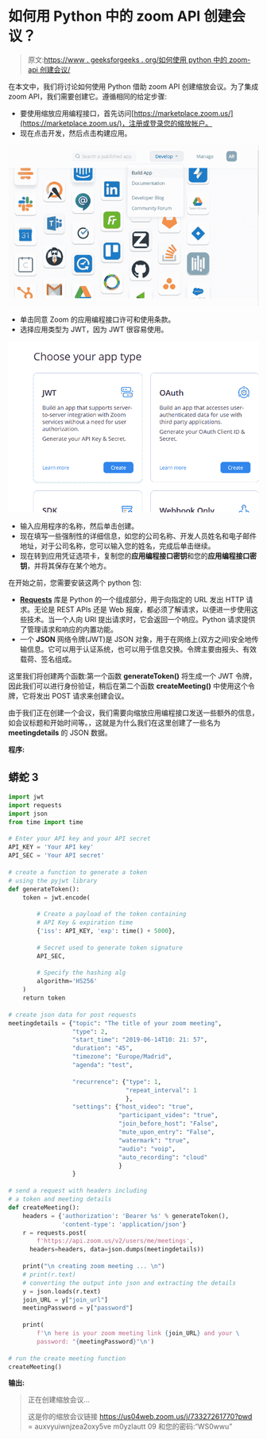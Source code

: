 # 如何用 Python 中的 zoom API 创建会议？

> 原文:[https://www . geeksforgeeks . org/如何使用 python 中的 zoom-api 创建会议/](https://www.geeksforgeeks.org/how-to-create-a-meeting-with-zoom-api-in-python/)

在本文中，我们将讨论如何使用 Python 借助 zoom API 创建缩放会议。为了集成 zoom API，我们需要创建它。遵循相同的给定步骤:

*   要使用缩放应用编程接口，首先访问[https://marketplace.zoom.us/](https://marketplace.zoom.us/)，注册或登录您的缩放帐户。
*   现在点击开发，然后点击构建应用。

![click Develop and then click on build app to create zoom app](img/448cb8fbcd45ca979bb2bf4dbbd48b81.png)

*   单击同意 Zoom 的应用编程接口许可和使用条款。
*   选择应用类型为 JWT，因为 JWT 很容易使用。

![](img/477c1b5da23ad124fcb19963b5b3a0da.png)

*   输入应用程序的名称，然后单击创建。
*   现在填写一些强制性的详细信息，如您的公司名称、开发人员姓名和电子邮件地址，对于公司名称，您可以输入您的姓名，完成后单击继续。
*   现在转到应用凭证选项卡，复制您的**应用编程接口密钥**和您的**应用编程接口密钥**，并将其保存在某个地方。

在开始之前，您需要安装这两个 python 包:

*   [**Requests**](https://www.geeksforgeeks.org/python-requests-tutorial/) 库是 Python 的一个组成部分，用于向指定的 URL 发出 HTTP 请求。无论是 REST APIs 还是 Web 报废，都必须了解请求，以便进一步使用这些技术。当一个人向 URI 提出请求时，它会返回一个响应。Python 请求提供了管理请求和响应的内置功能。
*   一个 **JSON** 网络令牌(JWT)是 JSON 对象，用于在网络上(双方之间)安全地传输信息。它可以用于认证系统，也可以用于信息交换。令牌主要由报头、有效载荷、签名组成。

这里我们将创建两个函数:第一个函数 **generateToken()** 将生成一个 JWT 令牌，因此我们可以进行身份验证，稍后在第二个函数 **createMeeting()** 中使用这个令牌，它将发出 POST 请求来创建会议。

由于我们正在创建一个会议，我们需要向缩放应用编程接口发送一些额外的信息，如会议标题和开始时间等。，这就是为什么我们在这里创建了一些名为 **meetingdetails** 的 JSON 数据。

**程序:**

## 蟒蛇 3

```py
import jwt
import requests
import json
from time import time

# Enter your API key and your API secret
API_KEY = 'Your API key'
API_SEC = 'Your API secret'

# create a function to generate a token 
# using the pyjwt library
def generateToken():
    token = jwt.encode(

        # Create a payload of the token containing 
        # API Key & expiration time
        {'iss': API_KEY, 'exp': time() + 5000},

        # Secret used to generate token signature
        API_SEC,

        # Specify the hashing alg
        algorithm='HS256'
    )
    return token

# create json data for post requests
meetingdetails = {"topic": "The title of your zoom meeting",
                  "type": 2,
                  "start_time": "2019-06-14T10: 21: 57",
                  "duration": "45",
                  "timezone": "Europe/Madrid",
                  "agenda": "test",

                  "recurrence": {"type": 1,
                                 "repeat_interval": 1
                                 },
                  "settings": {"host_video": "true",
                               "participant_video": "true",
                               "join_before_host": "False",
                               "mute_upon_entry": "False",
                               "watermark": "true",
                               "audio": "voip",
                               "auto_recording": "cloud"
                               }
                  }

# send a request with headers including 
# a token and meeting details
def createMeeting():
    headers = {'authorization': 'Bearer %s' % generateToken(),
               'content-type': 'application/json'}
    r = requests.post(
        f'https://api.zoom.us/v2/users/me/meetings', 
      headers=headers, data=json.dumps(meetingdetails))

    print("\n creating zoom meeting ... \n")
    # print(r.text)
    # converting the output into json and extracting the details
    y = json.loads(r.text)
    join_URL = y["join_url"]
    meetingPassword = y["password"]

    print(
        f'\n here is your zoom meeting link {join_URL} and your \
        password: "{meetingPassword}"\n')

# run the create meeting function
createMeeting()
```

**输出:**

> 正在创建缩放会议…
> 
> 这是你的缩放会议链接 https://us04web.zoom.us/j/73327261770?pwd = auxvyuiwnjzea2oxy5ve m0yzlautt 09 和您的密码:“WS0wwu”
